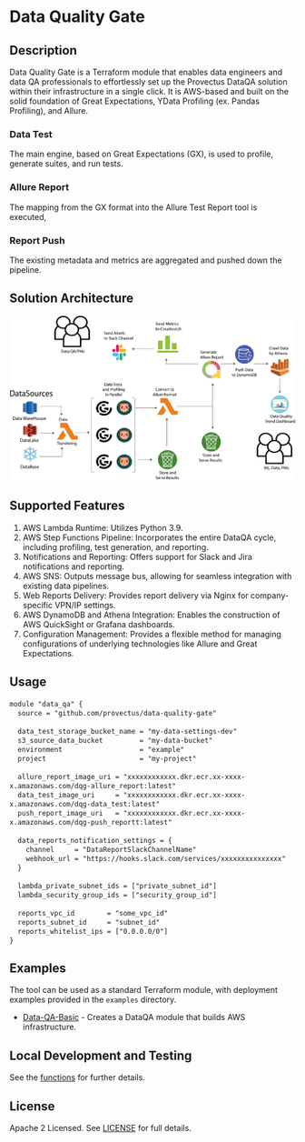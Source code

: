 # Data Quality Gate 

## Description
Data Quality Gate is a Terraform module that enables data engineers and data QA professionals to effortlessly set up the Provectus DataQA solution within their infrastructure in a single click. It is AWS-based and built on the solid foundation of Great Expectations, YData Profiling (ex. Pandas Profiling), and Allure.

### Data Test
The main engine, based on Great Expectations (GX), is used to profile, generate suites, and run tests.

### Allure Report
The mapping from the GX format into the Allure Test Report tool is executed,

### Report Push
The existing metadata and metrics are aggregated and pushed down the pipeline.

## Solution Architecture
![Preview Image](https://raw.githubusercontent.com/provectus/data-quality-gate/main/architecture.PNG)

## Supported Features

1. AWS Lambda Runtime: Utilizes Python 3.9.
2. AWS Step Functions Pipeline: Incorporates the entire DataQA cycle, including profiling, test generation, and reporting.
3. Notifications and Reporting: Offers support for Slack and Jira notifications and reporting.
4. AWS SNS: Outputs message bus, allowing for seamless integration with existing data pipelines.
5. Web Reports Delivery: Provides report delivery via Nginx for company-specific VPN/IP settings.
6. AWS DynamoDB and Athena Integration: Enables the construction of AWS QuickSight or Grafana dashboards.
7. Configuration Management: Provides a flexible method for managing configurations of underlying technologies like Allure and Great Expectations.

## Usage

```hcl
module "data_qa" {
  source = "github.com/provectus/data-quality-gate"

  data_test_storage_bucket_name = "my-data-settings-dev"
  s3_source_data_bucket         = "my-data-bucket"
  environment                   = "example"
  project                       = "my-project"

  allure_report_image_uri = "xxxxxxxxxxxx.dkr.ecr.xx-xxxx-x.amazonaws.com/dqg-allure_report:latest"
  data_test_image_uri     = "xxxxxxxxxxxx.dkr.ecr.xx-xxxx-x.amazonaws.com/dqg-data_test:latest"
  push_report_image_uri   = "xxxxxxxxxxxx.dkr.ecr.xx-xxxx-x.amazonaws.com/dqg-push_reportt:latest"

  data_reports_notification_settings = {
    channel     = "DataReportSlackChannelName"
    webhook_url = "https://hooks.slack.com/services/xxxxxxxxxxxxxxx"
  }

  lambda_private_subnet_ids = ["private_subnet_id"]
  lambda_security_group_ids = ["security_group_id"]

  reports_vpc_id        = "some_vpc_id"
  reports_subnet_id     = "subnet_id"
  reports_whitelist_ips = ["0.0.0.0/0"]
}
```

## Examples

The tool can be used as a standard Terraform module, with deployment examples provided in the `examples` directory.

- [Data-QA-Basic](https://github.com/provectus/data-quality-gate/tree/main/examples/basic) - Creates a DataQA module that builds AWS infrastructure.

## Local Development and Testing

See the [functions](https://github.com/provectus/data-quality-gate/tree/main/functions) for further details.

## License

Apache 2 Licensed. See [LICENSE](https://github.com/provectus/data-quality-gate/tree/main/LICENSE) for full details.
